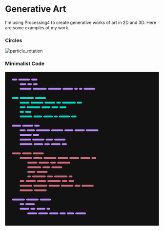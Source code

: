# Generative Art
I'm using Processing4 to create generative works of art in 2D and 3D. Here are some examples of my work. 

### Circles
![particle_rotation](Processing4/particle_rotation/example/example.gif)
### Minimalist Code
![minimalist_code](Processing4/minimalist_code/Examples/GenCode-757577.png)